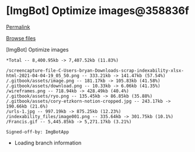 # \[ImgBot\] Optimize images@358836f

[Permalink](imgbot-optimize-images-358836f.md)

[Browse files](https://github.com/bgoonz/My-Notes-Compilation/tree/358836f83fa69226195c48668c6625568b8d0666)

 \[ImgBot\] Optimize images

```text
*Total -- 8,400.95kb -> 7,407.52kb (11.83%)

/screencapture-file-C-Users-bryan-Downloads-scrap-indexability-xlsx-html-2021-04-04-19_05_50.png -- 333.21kb -> 141.47kb (57.54%)
/.gitbook/assets/image.png -- 181.17kb -> 105.83kb (41.58%)
/.gitbook/assets/download.png -- 10.33kb -> 6.06kb (41.35%)
/wireframes.png -- 718.94kb -> 428.49kb (40.4%)
/.gitbook/assets/ryo.png -- 135.45kb -> 86.85kb (35.88%)
/.gitbook/assets/cory-etzkorn-notion-cropped.jpg -- 243.17kb -> 190.66kb (21.6%)
/urls-1.jpg -- 997.19kb -> 875.25kb (12.23%)
/indexability_files/image001.png -- 335.64kb -> 301.75kb (10.1%)
/Francis.gif -- 5,445.85kb -> 5,271.17kb (3.21%)

Signed-off-by: ImgBotApp 
```

* Loading branch information

